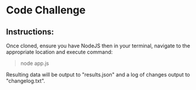 # Code Challenge

## Instructions:

Once cloned, ensure you have NodeJS then in your terminal, navigate to the appropriate location and execute command:

> node app.js

Resulting data will be output to "results.json" and a log of changes output to "changelog.txt".